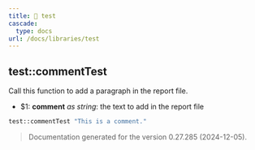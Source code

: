 ```yaml
---
title: 📂 test
cascade:
  type: docs
url: /docs/libraries/test
---
```


## test::commentTest

Call this function to add a paragraph in the report file.

- $1: **comment** _as string_:
      the text to add in the report file

```bash
test::commentTest "This is a comment."
```


> Documentation generated for the version 0.27.285 (2024-12-05).
